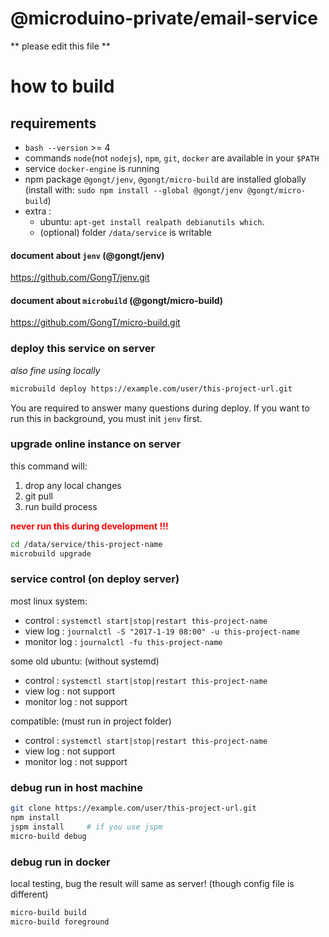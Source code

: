 # @microduino-private/email-service
** please edit this file **

# how to build
## requirements
* `bash --version` >= 4
* commands `node`(not `nodejs`), `npm`, `git`, `docker` are available in your `$PATH`   
* service `docker-engine` is running
* npm package `@gongt/jenv`, `@gongt/micro-build` are installed globally    
    (install with: `sudo npm install --global @gongt/jenv @gongt/micro-build`)
* extra :
	* ubuntu: `apt-get install realpath debianutils which`.
	* (optional) folder `/data/service` is writable   

#### document about `jenv` (@gongt/jenv)
https://github.com/GongT/jenv.git

#### document about `microbuild` (@gongt/micro-build)
https://github.com/GongT/micro-build.git

### deploy this service on server
*also fine using locally*

```bash
microbuild deploy https://example.com/user/this-project-url.git
```

You are required to answer many questions during deploy.
If you want to run this in background, you must init `jenv` first.

### upgrade online instance on server

this command will:
1. drop any local changes
1. git pull
1. run build process

**<span style="color:red;font-weight:bold">never run this during development !!!</span>**


```bash
cd /data/service/this-project-name
microbuild upgrade
```

### service control (on deploy server)
most linux system:
* control     : `systemctl start|stop|restart this-project-name`
* view log    : `journalctl -S "2017-1-19 08:00" -u this-project-name`
* monitor log : `journalctl -fu this-project-name`

some old ubuntu: (without systemd)
* control     : `systemctl start|stop|restart this-project-name`
* view log    : not support
* monitor log : not support

compatible: (must run in project folder)
* control     : `systemctl start|stop|restart this-project-name`
* view log    : not support
* monitor log : not support


### debug run in host machine

```bash
git clone https://example.com/user/this-project-url.git
npm install
jspm install     # if you use jspm
micro-build debug
```

### debug run in docker

local testing, bug the result will same as server! (though config file is different)

```bash
micro-build build
micro-build foreground
```
